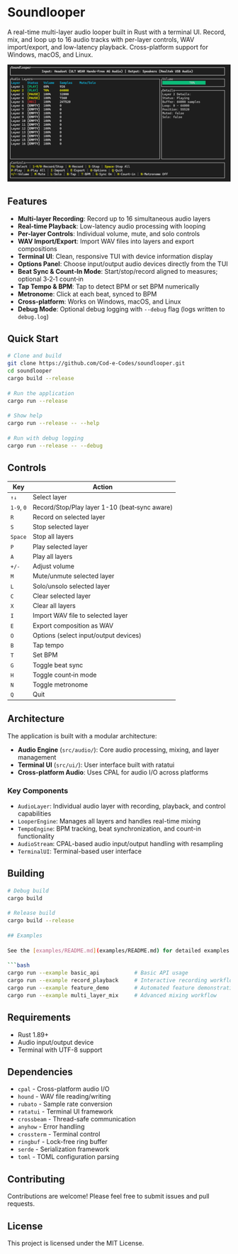 # Soundlooper

A real-time multi-layer audio looper built in Rust with a terminal UI. Record, mix, and loop up to 16 audio tracks with per-layer controls, WAV import/export, and low-latency playback. Cross-platform support for Windows, macOS, and Linux.

![Soundlooper Screenshot](assets/screenshot.png)

## Features

- **Multi-layer Recording**: Record up to 16 simultaneous audio layers
- **Real-time Playback**: Low-latency audio processing with looping
- **Per-layer Controls**: Individual volume, mute, and solo controls
- **WAV Import/Export**: Import WAV files into layers and export compositions
- **Terminal UI**: Clean, responsive TUI with device information display
- **Options Panel**: Choose input/output audio devices directly from the TUI
- **Beat Sync & Count‑In Mode**: Start/stop/record aligned to measures; optional 3‑2‑1 count‑in
- **Tap Tempo & BPM**: Tap to detect BPM or set BPM numerically
- **Metronome**: Click at each beat, synced to BPM
- **Cross-platform**: Works on Windows, macOS, and Linux
- **Debug Mode**: Optional debug logging with `--debug` flag (logs written to `debug.log`)

## Quick Start

```bash
# Clone and build
git clone https://github.com/Cod-e-Codes/soundlooper.git
cd soundlooper
cargo build --release

# Run the application
cargo run --release

# Show help
cargo run --release -- --help

# Run with debug logging
cargo run --release -- --debug
```

## Controls

| Key | Action |
|-----|--------|
| `↑↓` | Select layer |
| `1-9`, `0` | Record/Stop/Play layer 1-10 (beat‑sync aware) |
| `R` | Record on selected layer |
| `S` | Stop selected layer |
| `Space` | Stop all layers |
| `P` | Play selected layer |
| `A` | Play all layers |
| `+/-` | Adjust volume |
| `M` | Mute/unmute selected layer |
| `L` | Solo/unsolo selected layer |
| `C` | Clear selected layer |
| `X` | Clear all layers |
| `I` | Import WAV file to selected layer |
| `E` | Export composition as WAV |
| `O` | Options (select input/output devices) |
| `B` | Tap tempo |
| `T` | Set BPM |
| `G` | Toggle beat sync |
| `H` | Toggle count‑in mode |
| `N` | Toggle metronome |
| `Q` | Quit |

## Architecture

The application is built with a modular architecture:

- **Audio Engine** (`src/audio/`): Core audio processing, mixing, and layer management
- **Terminal UI** (`src/ui/`): User interface built with ratatui
- **Cross-platform Audio**: Uses CPAL for audio I/O across platforms

### Key Components

- `AudioLayer`: Individual audio layer with recording, playback, and control capabilities
- `LooperEngine`: Manages all layers and handles real-time mixing
- `TempoEngine`: BPM tracking, beat synchronization, and count-in functionality
- `AudioStream`: CPAL-based audio input/output handling with resampling
- `TerminalUI`: Terminal-based user interface

## Building

```bash
# Debug build
cargo build

# Release build
cargo build --release

## Examples

See the [examples/README.md](examples/README.md) for detailed examples and usage instructions.

```bash
cargo run --example basic_api           # Basic API usage
cargo run --example record_playback     # Interactive recording workflow
cargo run --example feature_demo        # Automated feature demonstration
cargo run --example multi_layer_mix     # Advanced mixing workflow
```

## Requirements

- Rust 1.89+
- Audio input/output device
- Terminal with UTF-8 support

## Dependencies

- `cpal` - Cross-platform audio I/O
- `hound` - WAV file reading/writing
- `rubato` - Sample rate conversion
- `ratatui` - Terminal UI framework
- `crossbeam` - Thread-safe communication
- `anyhow` - Error handling
- `crossterm` - Terminal control
- `ringbuf` - Lock-free ring buffer
- `serde` - Serialization framework
- `toml` - TOML configuration parsing

## Contributing

Contributions are welcome! Please feel free to submit issues and pull requests.

## License

This project is licensed under the MIT License.